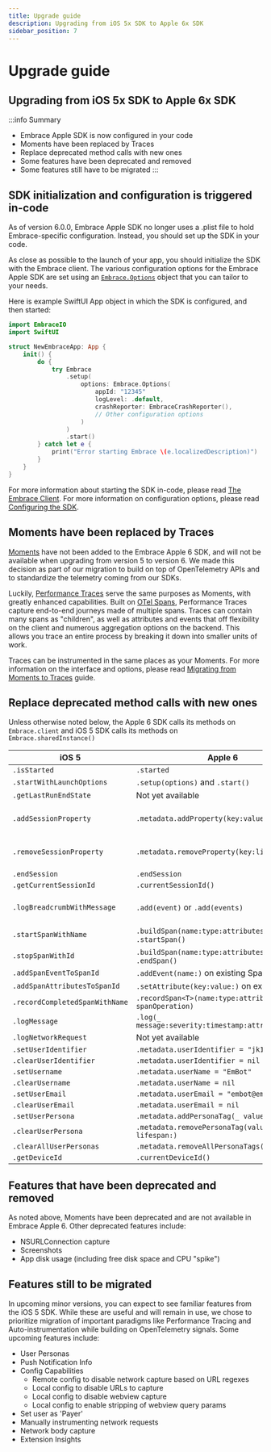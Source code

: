 ```yaml
---
title: Upgrade guide
description: Upgrading from iOS 5x SDK to Apple 6x SDK
sidebar_position: 7
---
```


# Upgrade guide

## Upgrading from iOS 5x SDK to Apple 6x SDK

:::info Summary
- Embrace Apple SDK is now configured in your code
- Moments have been replaced by Traces
- Replace deprecated method calls with new ones
- Some features have been deprecated and removed
- Some features still have to be migrated 
:::

## SDK initialization and configuration is triggered in-code

As of version 6.0.0, Embrace Apple SDK no longer uses a .plist file to hold Embrace-specific configuration. Instead, you should set up the SDK in your code.

As close as possible to the launch of your app, you should initialize the SDK with the Embrace client. The various configuration options for the Embrace Apple SDK are set using an [`Embrace.Options`](https://github.com/embrace-io/embrace-apple-sdk/blob/main/Sources/EmbraceCore/Options/Embrace%2BOptions.swift) object that you can tailor to your needs.

Here is example SwiftUI App object in which the SDK is configured, and then started:

```swift
import EmbraceIO
import SwiftUI

struct NewEmbraceApp: App {
    init() {
        do {
            try Embrace
                .setup(
                    options: Embrace.Options(
                        appId: "12345"
                        logLevel: .default,
                        crashReporter: EmbraceCrashReporter(),
                        // Other configuration options
                    )
                )
                .start()
        } catch let e {
            print("Error starting Embrace \(e.localizedDescription)")
        }
    }
}
```

For more information about starting the SDK in-code, please read [The Embrace Client](/docs/ios/open-source/embrace-client.md). For more information on configuration options, please read [Configuring the SDK](/docs/ios/open-source/embrace-options.md).

## Moments have been replaced by Traces

[Moments](/docs/ios/5x/features/moments.md) have not been added to the Embrace Apple 6 SDK, and will not be available when upgrading from version 5 to version 6. We made this decision as part of our migration to build on top of OpenTelemetry APIs and to standardize the telemetry coming from our SDKs.

Luckily, [Performance Traces](/docs/ios/open-source/tracing.md) serve the same purposes as Moments, with greatly enhanced capabilities. Built on [OTel Spans](https://opentelemetry.io/docs/concepts/signals/traces/), Performance Traces capture end-to-end journeys made of multiple spans. Traces can contain many spans as "children", as well as attributes and events that off flexibility on the client and numerous aggregation options on the backend. This allows you trace an entire process by breaking it down into smaller units of work.

Traces can be instrumented in the same places as your Moments. For more information on the interface and options, please read [Migrating from Moments to Traces](/docs/ios//moments-to-tracing.md) guide.

## Replace deprecated method calls with new ones

Unless otherwise noted below, the Apple 6 SDK calls its methods on `Embrace.client` and iOS 5 SDK calls its methods on `Embrace.sharedInstance()`

| iOS 5 | Apple 6 | Comments |
|-|-|:-|
| `.isStarted`| `.started` | |
| `.startWithLaunchOptions` | `.setup(options)` and `.start()` | |
| `.getLastRunEndState` | Not yet available | |
| `.addSessionProperty` | `.metadata.addProperty(key:value:lifespan:)` | Adding a property to a session.|
| `.removeSessionProperty` | `.metadata.removeProperty(key:lifespan:)` | Remove a property to a session.|
| `.endSession` | `.endSession` | | 
| `.getCurrentSessionId` | `.currentSessionId()`| |
| `.logBreadcrumbWithMessage` | `.add(event)` or `.add(events)` | Breadcrumbs are SpanEvents |
| `.startSpanWithName` | `.buildSpan(name:type:attributes:)` and `.startSpan()` | |
| `.stopSpanWithId` | `.buildSpan(name:type:attributes:)` and `.endSpan()` | |
| `.addSpanEventToSpanId` | `.addEvent(name:)` on existing Span | |
| `.addSpanAttributesToSpanId` | `.setAttribute(key:value:)` on existing Span | | 
| `.recordCompletedSpanWithName` | `.recordSpan<T>(name:type:attributes:, spanOperation)` | | 
| `.logMessage` | `.log(_ message:severity:timestamp:attributes:)` | |
| `.logNetworkRequest` | Not yet available | | 
| `.setUserIdentifier` | `.metadata.userIdentifier = "jk12345lol"` | | 
| `.clearUserIdentifier` | `.metadata.userIdentifier = nil` | | 
| `.setUsername` | `.metadata.userName = "EmBot"` | | 
| `.clearUsername` | `.metadata.userName = nil` | | 
| `.setUserEmail` | `.metadata.userEmail = "embot@embrace.io"` | | 
| `.clearUserEmail` | `.metadata.userEmail = nil` | | 
| `.setUserPersona` | `.metadata.addPersonaTag(_ value:lifespan:)` | | 
| `.clearUserPersona` | `.metadata.removePersonaTag(value: lifespan:)` | | 
| `.clearAllUserPersonas` | `.metadata.removeAllPersonaTags(lifespans:)` ||
| `.getDeviceId` | `.currentDeviceId()` | | 

## Features that have been deprecated and removed

As noted above, Moments have been deprecated and are not available in Embrace Apple 6. Other deprecated features include:
- NSURLConnection capture
- Screenshots
- App disk usage (including free disk space and CPU "spike")

## Features still to be migrated 

In upcoming minor versions, you can expect to see familiar features from the iOS 5 SDK. While these are useful and will remain in use, we chose to prioritize migration of important paradigms like Performance Tracing and Auto-instrumentation while building on OpenTelemetry signals. Some upcoming features include:
- User Personas
- Push Notification Info
- Config Capabilities 
    - Remote config to disable network capture based on URL regexes
    - Local config to disable URLs to capture
    - Local config to disable webview capture
    - Local config to enable stripping of webview query params
- Set user as 'Payer'
- Manually instrumenting network requests
- Network body capture
- Extension Insights

